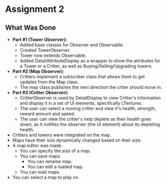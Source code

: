 # Assignment 2

## What Was Done

- **Part #1 (Tower Observer):**
  - Added base classes for Observer and Observable.
  - Created TowerObserver.
  - Tower now extends Observable.
  - Added DetailAttributeDisplay as a wrapper to show the attributes for a Tower or a Critter, as well as Buying/Selling/Upgrading towers.
- **Part #2 (Map Observer):** 
  - Critters implement a subscriber class that allows them to get updates from the Map class. 
  - The map class publishes the next direction the crtter should move in.
- **Part #3 (Critter Observer):** 
    - CritterObserver is used by DetailDisplay to view Critter's information and display it in a set of UI elements, specifically LTextures. 
    - The user can select a moving critter and view it's health, strength, reward amount and speed.
    - The user can view the critter's help deplete as their health goes down, as it notifies the observer (the UI element) about its depleting health.
- Critters and towers were integrated on the map. 
- Maps have their size dynamically changed based on their size.
- A map editor was made.
	- You can specify the size of a map.
	- You can save maps.
		- You can rename map.
		- You can edit a loaded map.
	- You can load maps.
- You can select a map to play on.